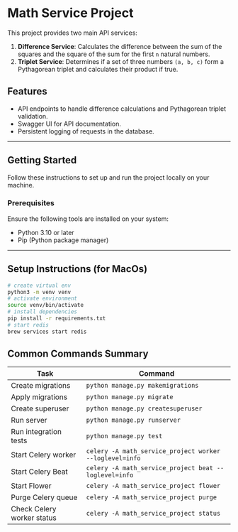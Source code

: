 # Math Service Project

This project provides two main API services:

1. **Difference Service**: Calculates the difference between the sum of the squares and the square of the sum for the first `n` natural numbers.
2. **Triplet Service**: Determines if a set of three numbers `(a, b, c)` form a Pythagorean triplet and calculates their product if true.

## Features

- API endpoints to handle difference calculations and Pythagorean triplet validation.
- Swagger UI for API documentation.
- Persistent logging of requests in the database.
---

## Getting Started

Follow these instructions to set up and run the project locally on your machine.

### Prerequisites

Ensure the following tools are installed on your system:

- Python 3.10 or later
- Pip (Python package manager)
---

## Setup Instructions (for MacOs)

```bash
# create virtual env
python3 -m venv venv
# activate environment
source venv/bin/activate
# install dependencies
pip install -r requirements.txt
# start redis
brew services start redis
```


## Common Commands Summary

| Task                         | Command                                       |
|------------------------------|-----------------------------------------------|
| Create migrations            | `python manage.py makemigrations`            |
| Apply migrations             | `python manage.py migrate`                   |
| Create superuser             | `python manage.py createsuperuser`           |
| Run server                   | `python manage.py runserver`                 |
| Run integration tests        | `python manage.py test`                      |
| Start Celery worker          | `celery -A math_service_project worker --loglevel=info` |
| Start Celery Beat            | `celery -A math_service_project beat --loglevel=info` |
| Start Flower                 | `celery -A math_service_project flower`       |
| Purge Celery queue           | `celery -A math_service_project purge`       |
| Check Celery worker status   | `celery -A math_service_project status`      |
